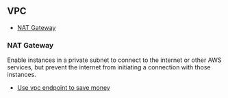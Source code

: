 ## VPC

- [NAT Gateway](#nat-gateway)



### NAT Gateway

Enable instances in a private subnet to connect to the internet or other AWS services, but prevent the internet from initiating a connection with those instances. 





- [Use vpc endpoint to save money](https://medium.com/nubego/how-to-save-money-with-aws-vpc-endpoints-9bac8ae1319c)
